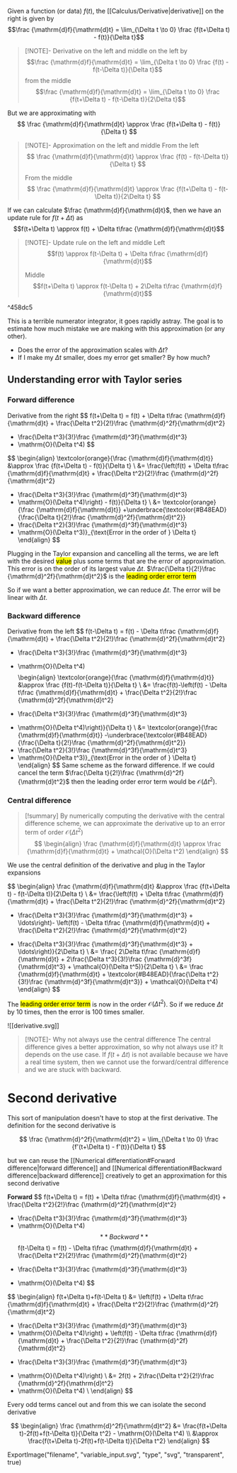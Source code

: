 Given a function (or data) $f(t)$, the [[Calculus/Derivative|derivative]] on the right is given by
$$\frac {\mathrm{d}f}{\mathrm{d}t} = \lim_{\Delta t \to 0} \frac {f(t+\Delta t) - f(t)}{\Delta t}$$

> [!NOTE]- Derivative on the left and middle
> on the left by 
> $$\frac {\mathrm{d}f}{\mathrm{d}t} = \lim_{\Delta t \to 0} \frac {f(t) - f(t-\Delta t)}{\Delta t}$$
> from the middle
> $$\frac {\mathrm{d}f}{\mathrm{d}t} = \lim_{\Delta t \to 0} \frac {f(t+\Delta t) - f(t-\Delta t)}{2\Delta t}$$
 
But we are approximating with
$$
\frac {\mathrm{d}f}{\mathrm{d}t} \approx \frac {f(t+\Delta t) - f(t)}{\Delta t}
$$

> [!NOTE]- Approximation on the left and middle
> From the left
> $$
> \frac {\mathrm{d}f}{\mathrm{d}t} \approx \frac {f(t) - f(t-\Delta t)}{\Delta t}
> $$
> 
> From the middle
> $$
> \frac {\mathrm{d}f}{\mathrm{d}t} \approx \frac {f(t+\Delta t) - f(t-\Delta t)}{2\Delta t}
> $$

If we can calculate $\frac {\mathrm{d}f}{\mathrm{d}t}$, then we have an update rule for $f(t+\Delta t)$ as
$$f(t+\Delta t) \approx f(t) + \Delta t\frac {\mathrm{d}f}{\mathrm{d}t}$$

> [!NOTE]- Update rule on the left and middle
> Left
> $$f(t) \approx f(t-\Delta t) + \Delta t\frac {\mathrm{d}f}{\mathrm{d}t}$$
> 
> Middle
> $$f(t+\Delta t) \approx f(t-\Delta t) + 2\Delta t\frac {\mathrm{d}f}{\mathrm{d}t}$$

^458dc5

This is a terrible numerator integrator, it goes rapidly astray. The goal is to estimate how much mistake we are making with this approximation (or any other). 
- Does the error of the approximation scales with $\Delta t$?
- If I make my $\Delta t$ smaller, does my error get smaller? By how much?

## Understanding error with Taylor series

### Forward difference
Derivative from the right
$$
f(t+\Delta t) = f(t) + \Delta t\frac {\mathrm{d}f}{\mathrm{d}t} + \frac{\Delta t^2}{2!}\frac {\mathrm{d}^2f}{\mathrm{d}t^2}
+ \frac{\Delta t^3}{3!}\frac {\mathrm{d}^3f}{\mathrm{d}t^3}
+ \mathrm{O}(\Delta t^4)
$$

$$
\begin{align}
\textcolor{orange}{\frac {\mathrm{d}f}{\mathrm{d}t}} &\approx \frac {f(t+\Delta t) - f(t)}{\Delta t} \\
&= \frac{\left(f(t) + \Delta t\frac {\mathrm{d}f}{\mathrm{d}t} + \frac{\Delta t^2}{2!}\frac {\mathrm{d}^2f}{\mathrm{d}t^2}
+ \frac{\Delta t^3}{3!}\frac {\mathrm{d}^3f}{\mathrm{d}t^3}
+ \mathrm{O}(\Delta t^4)\right) - f(t)}{\Delta t} \\
&= \textcolor{orange}{\frac {\mathrm{d}f}{\mathrm{d}t}} +\underbrace{\textcolor{#B48EAD}{\frac{\Delta t}{2!}\frac {\mathrm{d}^2f}{\mathrm{d}t^2}}
+ \frac{\Delta t^2}{3!}\frac {\mathrm{d}^3f}{\mathrm{d}t^3}
+ \mathrm{O}(\Delta t^3)}_{\text{Error in the order of } \Delta t}
\end{align}
$$

Plugging in the Taylor expansion and cancelling all the terms, we are left with the desired <mark class="hltr-orange">value</mark> plus some terms that are the error of approximation. This error is on the order of its largest value $\Delta t$. $\frac{\Delta t}{2!}\frac {\mathrm{d}^2f}{\mathrm{d}t^2}$ is the <mark class="hltr-purple">leading order error term</mark>

So if we want a better approximation, we can reduce $\Delta t$. The error will be linear with $\Delta t$. 

### Backward difference
Derivative from the left
$$
f(t-\Delta t) = f(t) - \Delta t\frac {\mathrm{d}f}{\mathrm{d}t} + \frac{\Delta t^2}{2!}\frac {\mathrm{d}^2f}{\mathrm{d}t^2}
- \frac{\Delta t^3}{3!}\frac {\mathrm{d}^3f}{\mathrm{d}t^3}
+ \mathrm{O}(\Delta t^4)
$$
$$
\begin{align}
\textcolor{orange}{\frac {\mathrm{d}f}{\mathrm{d}t}} &\approx \frac {f(t)-f(t-\Delta t)}{\Delta t} \\
&= \frac{f(t)-\left(f(t) - \Delta t\frac {\mathrm{d}f}{\mathrm{d}t} + \frac{\Delta t^2}{2!}\frac {\mathrm{d}^2f}{\mathrm{d}t^2}
- \frac{\Delta t^3}{3!}\frac {\mathrm{d}^3f}{\mathrm{d}t^3}
+ \mathrm{O}(\Delta t^4)\right)}{\Delta t} \\
&= \textcolor{orange}{\frac {\mathrm{d}f}{\mathrm{d}t}} -\underbrace{\textcolor{#B48EAD}{\frac{\Delta t}{2!}\frac {\mathrm{d}^2f}{\mathrm{d}t^2}}
+ \frac{\Delta t^2}{3!}\frac {\mathrm{d}^3f}{\mathrm{d}t^3}
+ \mathrm{O}(\Delta t^3)}_{\text{Error in the order of } \Delta t}
\end{align}
$$
Same scheme as the forward difference. If we could cancel the term $\frac{\Delta t}{2!}\frac {\mathrm{d}^2f}{\mathrm{d}t^2}$ then the leading order error term would be $\mathcal{O}(\Delta t^2)$.

### Central difference

> [!summary]
> By numerically computing the derivative with the central difference scheme, we can approximate the derivative up to an error term of order $\mathcal{O}(\Delta t^2)$
> $$
> \begin{align}
> \frac {\mathrm{d}f}{\mathrm{d}t} \approx \frac {\mathrm{d}f}{\mathrm{d}t} + \mathcal{O}(\Delta t^2) 
> \end{align}
> $$

We use the central definition of the derivative and plug in the Taylor expansions

$$
\begin{align}
\frac {\mathrm{d}f}{\mathrm{d}t} &\approx \frac {f(t+\Delta t) - f(t-\Delta t)}{2\Delta t} \\
&= \frac{\left(f(t) + \Delta t\frac {\mathrm{d}f}{\mathrm{d}t} + \frac{\Delta t^2}{2!}\frac {\mathrm{d}^2f}{\mathrm{d}t^2}
+ \frac{\Delta t^3}{3!}\frac {\mathrm{d}^3f}{\mathrm{d}t^3} + \ldots\right)- \left(f(t) - \Delta t\frac {\mathrm{d}f}{\mathrm{d}t} + \frac{\Delta t^2}{2!}\frac {\mathrm{d}^2f}{\mathrm{d}t^2}
- \frac{\Delta t^3}{3!}\frac {\mathrm{d}^3f}{\mathrm{d}t^3} + \ldots\right)}{2\Delta t} \\
&= \frac{ 2\Delta t\frac {\mathrm{d}f}{\mathrm{d}t} + 
 2\frac{\Delta t^3}{3!}\frac {\mathrm{d}^3f}{\mathrm{d}t^3} + \mathcal{O}(\Delta t^5)}{2\Delta t} \\
&= \frac {\mathrm{d}f}{\mathrm{d}t} + 
 \textcolor{#B48EAD}{\frac{\Delta t^2}{3!}\frac {\mathrm{d}^3f}{\mathrm{d}t^3}} + \mathcal{O}(\Delta t^4) 
\end{align}
$$

The <mark class="hltr-purple">leading order error term</mark> is now in the order $\mathcal{O}(\Delta t^2)$. So if we reduce $\Delta t$ by 10 times, then the error is 100 times smaller.  


![[derivative.svg]]


> [!NOTE]- Why not always use the central difference
> The central difference gives a better approximation, so why not always use it? It depends on the use case. If $f(t+\Delta t)$ is not available because we have a real time system, then we cannot use the forward/central difference and we are stuck with backward.


# Second derivative

This sort of manipulation doesn't have to stop at the first derivative. The definition for the second derivative is

$$
\frac {\mathrm{d}^2f}{\mathrm{d}t^2} = \lim_{\Delta t \to 0} \frac {f'(t+\Delta t) - f'(t)}{\Delta t}
$$

but we can reuse the [[Numerical differentiation#Forward difference|forward difference]] and [[Numerical differentiation#Backward difference|backward difference]] creatively to get an approximation for this second derivative

**Forward**
$$
f(t+\Delta t) = f(t) + \Delta t\frac {\mathrm{d}f}{\mathrm{d}t} + \frac{\Delta t^2}{2!}\frac {\mathrm{d}^2f}{\mathrm{d}t^2}
+ \frac{\Delta t^3}{3!}\frac {\mathrm{d}^3f}{\mathrm{d}t^3}
+ \mathrm{O}(\Delta t^4)
$$
**Backward**
$$
f(t-\Delta t) = f(t) - \Delta t\frac {\mathrm{d}f}{\mathrm{d}t} + \frac{\Delta t^2}{2!}\frac {\mathrm{d}^2f}{\mathrm{d}t^2}
- \frac{\Delta t^3}{3!}\frac {\mathrm{d}^3f}{\mathrm{d}t^3}
+ \mathrm{O}(\Delta t^4)
$$

$$
\begin{align}
f(t+\Delta t)+f(t-\Delta t) &= \left(f(t) + \Delta t\frac {\mathrm{d}f}{\mathrm{d}t} + \frac{\Delta t^2}{2!}\frac {\mathrm{d}^2f}{\mathrm{d}t^2}
+ \frac{\Delta t^3}{3!}\frac {\mathrm{d}^3f}{\mathrm{d}t^3}
+ \mathrm{O}(\Delta t^4)\right) + \left(f(t) - \Delta t\frac {\mathrm{d}f}{\mathrm{d}t} + \frac{\Delta t^2}{2!}\frac {\mathrm{d}^2f}{\mathrm{d}t^2}
- \frac{\Delta t^3}{3!}\frac {\mathrm{d}^3f}{\mathrm{d}t^3}
+ \mathrm{O}(\Delta t^4)\right) \\
&= 2f(t) + 2\frac{\Delta t^2}{2!}\frac {\mathrm{d}^2f}{\mathrm{d}t^2}
+ \mathrm{O}(\Delta t^4) \\
\end{align}
$$

Every odd terms cancel out and from this we can isolate the second derivative

$$
\begin{align}
\frac {\mathrm{d}^2f}{\mathrm{d}t^2}
&= \frac{f(t+\Delta t)-2f(t)+f(t-\Delta t)}{\Delta t^2} - \mathrm{O}(\Delta t^4) \\
&\approx  \frac{f(t+\Delta t)-2f(t)+f(t-\Delta t)}{\Delta t^2} 
\end{align}
$$

ExportImage("filename", "variable_input.svg", "type", "svg", "transparent", true)